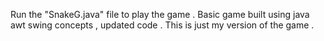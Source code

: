 Run the "SnakeG.java" file to play the game .
Basic game built using java awt swing concepts , updated code .
This is just my version of the game .
